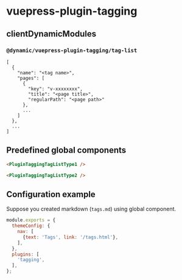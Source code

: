 # vuepress-plugin-tagging


## clientDynamicModules

### `@dynamic/vuepress-plugin-tagging/tag-list`

```
[
  {
    "name": "<tag name>",
    "pages": [
      {
        "key": "v-xxxxxxxx",
        "title": "<page title>",
        "regularPath": "<page path>"
      },
      ...
    ]
  },
  ...
]
```


## Predefined global components

```html
<PluginTaggingTagListType1 />
```

```html
<PluginTaggingTagListType2 />
```


## Configuration example

Suppose you created markdown (`tags.md`) using global component.

```js
module.exports = {
  themeConfig: {
    nav: [
      {text: 'Tags', link: '/tags.html'},
    ],
  },
  plugins: [
    'tagging',
  ],
};
```
